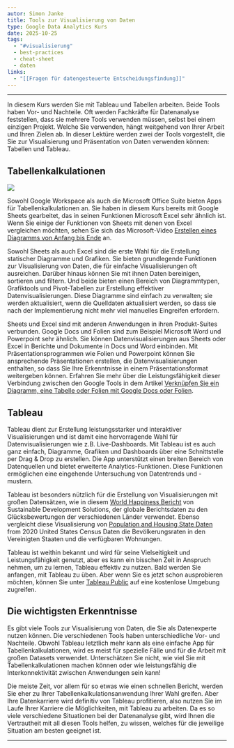 ```yaml
---
autor: Simon Janke
title: Tools zur Visualisierung von Daten
type: Google Data Analytics Kurs
date: 2025-10-25
tags:
  - "#visualisierung"
  - best-practices
  - cheat-sheet
  - daten
links:
  - "[[Fragen für datengesteuerte Entscheidungsfindung]]"
---
```

---
In diesem Kurs werden Sie mit Tableau und Tabellen arbeiten. Beide Tools haben Vor- und Nachteile. Oft werden Fachkräfte für Datenanalyse feststellen, dass sie mehrere Tools verwenden müssen, selbst bei einem einzigen Projekt. Welche Sie verwenden, hängt weitgehend von Ihrer Arbeit und Ihren Zielen ab. In dieser Lektüre werden zwei der Tools vorgestellt, die Sie zur Visualisierung und Präsentation von Daten verwenden können: Tabellen und Tableau.

## Tabellenkalkulationen

![](https://d3c33hcgiwev3.cloudfront.net/imageAssetProxy.v1/XXWDCtONRfmxy-j5DiNe2w_648dbf46652945e5b96b3a08e6261cf1_D1G009.png?expiry=1761523200000&hmac=vZswE-jVLmIe0e803bDUADaipoV1fkTsn6vfYO5OTNA)

Sowohl Google Workspace als auch die Microsoft Office Suite bieten Apps für Tabellenkalkulationen an. Sie haben in diesem Kurs bereits mit Google Sheets gearbeitet, das in seinen Funktionen Microsoft Excel sehr ähnlich ist. Wenn Sie einige der Funktionen von Sheets mit denen von Excel vergleichen möchten, sehen Sie sich das Microsoft-Video [Erstellen eines Diagramms von Anfang bis Ende](https://support.microsoft.com/en-us/office/create-a-chart-from-start-to-finish-0baf399e-dd61-4e18-8a73-b3fd5d5680c2) an.

Sowohl Sheets als auch Excel sind die erste Wahl für die Erstellung statischer Diagramme und Grafiken. Sie bieten grundlegende Funktionen zur Visualisierung von Daten, die für einfache Visualisierungen oft ausreichen. Darüber hinaus können Sie mit ihnen Daten bereinigen, sortieren und filtern. Und beide bieten einen Bereich von Diagrammtypen, Grafiktools und Pivot-Tabellen zur Erstellung effektiver Datenvisualisierungen. Diese Diagramme sind einfach zu verwalten; sie werden aktualisiert, wenn die Quelldaten aktualisiert werden, so dass sie nach der Implementierung nicht mehr viel manuelles Eingreifen erfordern.

Sheets und Excel sind mit anderen Anwendungen in ihren Produkt-Suites verbunden. Google Docs und Folien sind zum Beispiel Microsoft Word und Powerpoint sehr ähnlich. Sie können Datenvisualisierungen aus Sheets oder Excel in Berichte und Dokumente in Docs und Word einbinden. Mit Präsentationsprogrammen wie Folien und Powerpoint können Sie ansprechende Präsentationen erstellen, die Datenvisualisierungen enthalten, so dass Sie Ihre Erkenntnisse in einem Präsentationsformat weitergeben können. Erfahren Sie mehr über die Leistungsfähigkeit dieser Verbindung zwischen den Google Tools in dem Artikel [Verknüpfen Sie ein Diagramm, eine Tabelle oder Folien mit Google Docs oder Folien](https://support.google.com/docs/answer/7009814?hl=en&co=GENIE.Platform%3DDesktop).

## Tableau

Tableau dient zur Erstellung leistungsstarker und interaktiver Visualisierungen und ist damit eine hervorragende Wahl für Datenvisualisierungen wie z.B. Live-Dashboards. Mit Tableau ist es auch ganz einfach, Diagramme, Grafiken und Dashboards über eine Schnittstelle per Drag & Drop zu erstellen. Die App unterstützt einen breiten Bereich von Datenquellen und bietet erweiterte Analytics-Funktionen. Diese Funktionen ermöglichen eine eingehende Untersuchung von Datentrends und -mustern.

Tableau ist besonders nützlich für die Erstellung von Visualisierungen mit großen Datensätzen, wie in diesem [World Happiness Bericht](https://www.kaggle.com/datasets/unsdsn/world-happiness) von Sustainable Development Solutions, der globale Berichtsdaten zu den Glücksbewertungen der verschiedenen Länder verwendet. Ebenso vergleicht diese Visualisierung von [Population and Housing State Daten](https://www.census.gov/library/visualizations/interactive/2020-population-and-housing-state-data.html) from 2020 United States Census Daten die Bevölkerungsraten in den Vereinigten Staaten und die verfügbaren Wohnungen.

Tableau ist weithin bekannt und wird für seine Vielseitigkeit und Leistungsfähigkeit genutzt, aber es kann ein bisschen Zeit in Anspruch nehmen, um zu lernen, Tableau effektiv zu nutzen. Bald werden Sie anfangen, mit Tableau zu üben. Aber wenn Sie es jetzt schon ausprobieren möchten, können Sie unter [Tableau Public](https://www.tableau.com/products/public) auf eine kostenlose Umgebung zugreifen.

## Die wichtigsten Erkenntnisse

Es gibt viele Tools zur Visualisierung von Daten, die Sie als Datenexperte nutzen können. Die verschiedenen Tools haben unterschiedliche Vor- und Nachteile. Obwohl Tableau letztlich mehr kann als eine einfache App für Tabellenkalkulationen, wird es meist für spezielle Fälle und für die Arbeit mit großen Datasets verwendet. Unterschätzen Sie nicht, wie viel Sie mit Tabellenkalkulationen machen können oder wie leistungsfähig die Interkonnektivität zwischen Anwendungen sein kann!

Die meiste Zeit, vor allem für so etwas wie einen schnellen Bericht, werden Sie eher zu Ihrer Tabellenkalkulationsanwendung Ihrer Wahl greifen. Aber Ihre Datenkarriere wird definitiv von Tableau profitieren, also nutzen Sie im Laufe Ihrer Karriere die Möglichkeiten, mit Tableau zu arbeiten. Da es so viele verschiedene Situationen bei der Datenanalyse gibt, wird Ihnen die Vertrautheit mit all diesen Tools helfen, zu wissen, welches für die jeweilige Situation am besten geeignet ist.

---
